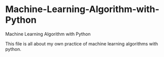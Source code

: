 # Machine-Learning-Algorithm-with-Python
Machine Learning Algorithm with Python

This file is all about my own practice of machine learning algorithms with python.
